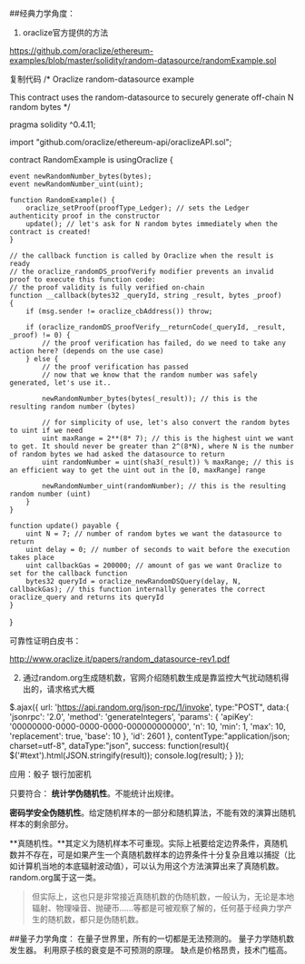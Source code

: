 

##经典力学角度：


1. oraclize官方提供的方法

https://github.com/oraclize/ethereum-examples/blob/master/solidity/random-datasource/randomExample.sol

复制代码
/*
   Oraclize random-datasource example

   This contract uses the random-datasource to securely generate off-chain N random bytes
*/

pragma solidity ^0.4.11;

import "github.com/oraclize/ethereum-api/oraclizeAPI.sol";

contract RandomExample is usingOraclize {
    
    event newRandomNumber_bytes(bytes);
    event newRandomNumber_uint(uint);

    function RandomExample() {
        oraclize_setProof(proofType_Ledger); // sets the Ledger authenticity proof in the constructor
        update(); // let's ask for N random bytes immediately when the contract is created!
    }
    
    // the callback function is called by Oraclize when the result is ready
    // the oraclize_randomDS_proofVerify modifier prevents an invalid proof to execute this function code:
    // the proof validity is fully verified on-chain
    function __callback(bytes32 _queryId, string _result, bytes _proof)
    { 
        if (msg.sender != oraclize_cbAddress()) throw;
        
        if (oraclize_randomDS_proofVerify__returnCode(_queryId, _result, _proof) != 0) {
            // the proof verification has failed, do we need to take any action here? (depends on the use case)
        } else {
            // the proof verification has passed
            // now that we know that the random number was safely generated, let's use it..
            
            newRandomNumber_bytes(bytes(_result)); // this is the resulting random number (bytes)
            
            // for simplicity of use, let's also convert the random bytes to uint if we need
            uint maxRange = 2**(8* 7); // this is the highest uint we want to get. It should never be greater than 2^(8*N), where N is the number of random bytes we had asked the datasource to return
            uint randomNumber = uint(sha3(_result)) % maxRange; // this is an efficient way to get the uint out in the [0, maxRange] range
            
            newRandomNumber_uint(randomNumber); // this is the resulting random number (uint)
        }
    }
    
    function update() payable {
        uint N = 7; // number of random bytes we want the datasource to return
        uint delay = 0; // number of seconds to wait before the execution takes place
        uint callbackGas = 200000; // amount of gas we want Oraclize to set for the callback function
        bytes32 queryId = oraclize_newRandomDSQuery(delay, N, callbackGas); // this function internally generates the correct oraclize_query and returns its queryId
    }
    
}


可靠性证明白皮书：

http://www.oraclize.it/papers/random_datasource-rev1.pdf

 

2. 通过random.org生成随机数，官网介绍随机数生成是靠监控大气扰动随机得出的，请求格式大概

$.ajax({
            url: 'https://api.random.org/json-rpc/1/invoke',
            type:"POST",
            data:{
                'jsonrpc': '2.0',
                'method': 'generateIntegers',
                'params': {
                    'apiKey': '00000000-0000-0000-0000-000000000000',
                    'n': 10,
                    'min': 1,
                    'max': 10,
                    'replacement': true,
                    'base': 10
                },
                'id': 2601
            },
            contentType:"application/json; charset=utf-8",
            dataType:"json",
            success: function(result){
                $('#text').html(JSON.stringify(result));
                console.log(result);
                }
            }); 





应用：骰子 银行加密机


只要符合：
**统计学伪随机性**。不能统计出规律。

**密码学安全伪随机性**。给定随机样本的一部分和随机算法，不能有效的演算出随机样本的剩余部分。

**真随机性。**其定义为随机样本不可重现。实际上衹要给定边界条件，真随机数并不存在，可是如果产生一个真随机数样本的边界条件十分复杂且难以捕捉（比如计算机当地的本底辐射波动值），可以认为用这个方法演算出来了真随机数。random.org属于这一类。

>但实际上，这也只是非常接近真随机数的伪随机数，一般认为，无论是本地辐射、物理噪音、抛硬币……等都是可被观察了解的，任何基于经典力学产生的随机数，都只是伪随机数。


##量子力学角度：
在量子世界里，所有的一切都是无法预测的。
量子力学随机数发生器。
利用原子核的衰变是不可预测的原理。 缺点是价格昂贵，技术门槛高。
